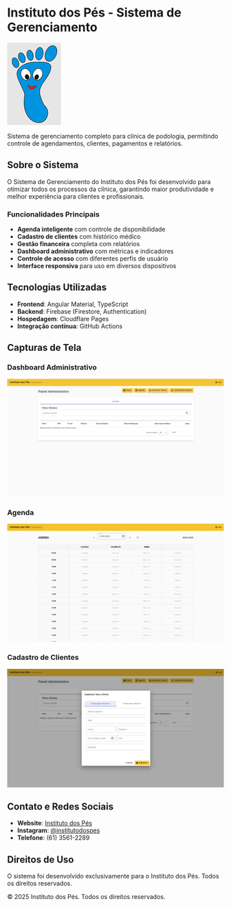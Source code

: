 # Instituto dos Pés - Sistema de Gerenciamento

![Logo Instituto dos Pés](src/assets/logo.png)

Sistema de gerenciamento completo para clínica de podologia, permitindo controle de agendamentos, clientes, pagamentos e relatórios.

## Sobre o Sistema

O Sistema de Gerenciamento do Instituto dos Pés foi desenvolvido para otimizar todos os processos da clínica, garantindo maior produtividade e melhor experiência para clientes e profissionais.

### Funcionalidades Principais

- **Agenda inteligente** com controle de disponibilidade
- **Cadastro de clientes** com histórico médico
- **Gestão financeira** completa com relatórios
- **Dashboard administrativo** com métricas e indicadores
- **Controle de acesso** com diferentes perfis de usuário
- **Interface responsiva** para uso em diversos dispositivos

## Tecnologias Utilizadas

- **Frontend**: Angular Material, TypeScript
- **Backend**: Firebase (Firestore, Authentication)
- **Hospedagem**: Cloudflare Pages
- **Integração contínua**: GitHub Actions

## Capturas de Tela

### Dashboard Administrativo

![Dashboard](src/assets/screenshots/administrativo.png)

### Agenda

![Agenda](src/assets/screenshots/agenda.png)

### Cadastro de Clientes

![Clientes](src/assets/screenshots/clientes.png)

## Contato e Redes Sociais

- **Website**: [Instituto dos Pés](https://www.institutodospes.com.br/index.html)
- **Instagram**: [@institutodospes](https://www.instagram.com/institutodospes/)
- **Telefone**: (61) 3561-2289

## Direitos de Uso

O sistema foi desenvolvido exclusivamente para o Instituto dos Pés. Todos os direitos reservados.

&copy; 2025 Instituto dos Pés. Todos os direitos reservados.
